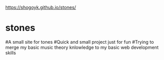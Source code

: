 https://shogoyk.github.io/stones/
# stones
#A small site for tones
#Quick and small project just for fun
#Trying to merge my basic music theory knlowledge to my basic web development skills
